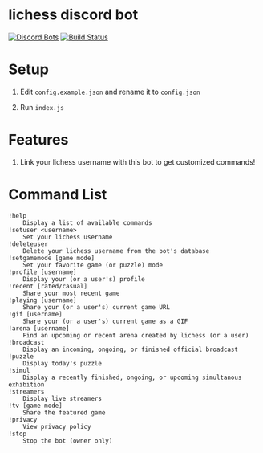 # lichess discord bot
[![Discord Bots](https://discordbots.org/api/widget/status/842330057841049600.svg)](https://discordbots.org/bot/842330057841049600)
[![Build Status](https://github.com/ddugovic/lishogi-discord/workflows/Node.js%20CI/badge.svg)](https://github.com/ddugovic/lishogi-discord/actions?query=workflow%3A%22Node.js+CI%22)

# Setup

1. Edit `config.example.json` and rename it to `config.json`

2. Run `index.js`

# Features

1. Link your lichess username with this bot to get customized commands!

# Command List
```
!help
    Display a list of available commands
!setuser <username>
    Set your lichess username
!deleteuser
    Delete your lichess username from the bot's database
!setgamemode [game mode]
    Set your favorite game (or puzzle) mode
!profile [username]
    Display your (or a user's) profile
!recent [rated/casual]
    Share your most recent game
!playing [username]
    Share your (or a user's) current game URL
!gif [username]
    Share your (or a user's) current game as a GIF
!arena [username]
    Find an upcoming or recent arena created by lichess (or a user)
!broadcast
    Display an incoming, ongoing, or finished official broadcast
!puzzle
    Display today's puzzle
!simul
    Display a recently finished, ongoing, or upcoming simultanous exhibition
!streamers
    Display live streamers
!tv [game mode]
    Share the featured game
!privacy
    View privacy policy
!stop
    Stop the bot (owner only)
```
